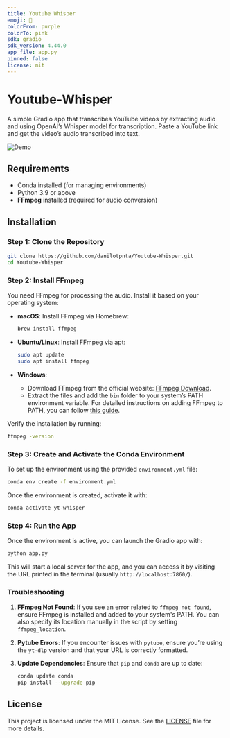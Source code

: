 ```yaml
---
title: Youtube Whisper
emoji: 🐢
colorFrom: purple
colorTo: pink
sdk: gradio
sdk_version: 4.44.0
app_file: app.py
pinned: false
license: mit
---
```


# Youtube-Whisper
A simple Gradio app that transcribes YouTube videos by extracting audio and using OpenAI’s Whisper model for transcription. Paste a YouTube link and get the video’s audio transcribed into text.

![Demo](assets/demo.gif)

## Requirements

- Conda installed (for managing environments)
- Python 3.9 or above
- **FFmpeg** installed (required for audio conversion)

## Installation

### Step 1: Clone the Repository

```bash
git clone https://github.com/danilotpnta/Youtube-Whisper.git
cd Youtube-Whisper
```

### Step 2: Install FFmpeg

You need FFmpeg for processing the audio. Install it based on your operating system:

- **macOS**: Install FFmpeg via Homebrew:
  ```bash
  brew install ffmpeg
  ```

- **Ubuntu/Linux**: Install FFmpeg via apt:
  ```bash
  sudo apt update
  sudo apt install ffmpeg
  ```

- **Windows**: 
  - Download FFmpeg from the official website: [FFmpeg Download](https://ffmpeg.org/download.html).
  - Extract the files and add the `bin` folder to your system’s PATH environment variable. For detailed instructions on adding FFmpeg to PATH, you can follow [this guide](https://www.geeksforgeeks.org/how-to-install-ffmpeg-on-windows/).

Verify the installation by running:
```bash
ffmpeg -version
```

### Step 3: Create and Activate the Conda Environment

To set up the environment using the provided `environment.yml` file:

```bash
conda env create -f environment.yml
```

Once the environment is created, activate it with:

```bash
conda activate yt-whisper
```

### Step 4: Run the App

Once the environment is active, you can launch the Gradio app with:

```bash
python app.py
```

This will start a local server for the app, and you can access it by visiting the URL printed in the terminal (usually `http://localhost:7860/`).

### Troubleshooting

1. **FFmpeg Not Found**: 
   If you see an error related to `ffmpeg not found`, ensure FFmpeg is installed and added to your system's PATH. You can also specify its location manually in the script by setting `ffmpeg_location`.

2. **Pytube Errors**:
   If you encounter issues with `pytube`, ensure you’re using the `yt-dlp` version and that your URL is correctly formatted.

3. **Update Dependencies**:
   Ensure that `pip` and `conda` are up to date:
   ```bash
   conda update conda
   pip install --upgrade pip
   ```

## License

This project is licensed under the MIT License. See the [LICENSE](LICENSE) file for more details.

